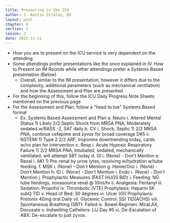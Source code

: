 ```yaml
---
title: Presenting in the ICU
author: J. Austin Straley, DO
layout: post
chapter: 9
section: 1
lesson: 2
date: 2022-11-21
---
```


- How you are to present on the ICU service is very dependent on the attending
- Some attendings prefer presentations like the once explained in IV. How to Present on IM Rounds while other attendings prefer a Systems Based presentation (Below)
	- Overall, similar to the IM presentation, however it differs due to the complexity, additional parameters (such as mechanical ventilation) and how the Assessment and Plan are presented
- For the beginning of this, follow the ICU Daily Progress Note Sheets mentioned on the previous page
- For the Assessment and Plan, follow a "head to toe" Systems Based format
	- Ex. Systems Based Assessment and Plan
		a. Neuro
			i. Altered Mental Status
				1) Likely 2/2 Septic Shock from MRSA PNA, Moderately sedated w/RASS -2, SAT daily
		b. CV
			i. Shock, Septic
				1) 2/2 MRSA PNA, continue cefepime and zyvox for broad coverage D#5
			ii. NSTEMI
				1) Type 2 2/2 ARF, troponins downtrending today, cards w/no plan for intervention
		c. Resp
			i. Acute Hypoxic Respiratory Failure
				1) 2/2 MRSA PNA, Intubated, sedated, mechanically ventilated, will attempt SBT today
		d. GI
			i. (None) - Don't Mention
		e. Renal
			i. AKI
				1) Pre-renal by urine lytes, resolving w/hydration w/tube feeding.
		f. MSK
			i. (None) - Don't Mention
		g. Heme/Onc
			i. (None) - Don't Mention
		h. ID
			i. (None) - Don't Mention
		i. Endo
			i. (None) - Don't Mention
		j. Prophylactic Measures (FAST HUGS BID)
			i. Feeding: NG tube feedings, novasource renal @ 10ml/hr
			ii. Analgesia: Fentanyl
			iii. Sedation: Propofol
			iv. Thrombolic (VTE) Prophylaxis: Heparin 5K subQ TID
			v. Head of Bed: 30 degrees
			vi. Ulcer (GI) Prophylaxis: Protonix 40mg oral Daily
			vii. Glycemic Control: SSI TID(ACHS)
			viii. Spontaneous Breathing (SBT): Failed
			ix. Bowel Regimen: MiraLAX, Docusate
			x. Indwelling Catheters: LIJ Day #5
			xi. De-Escalation of ABX: De-escalate to just zyvox.

